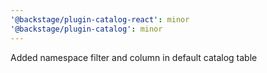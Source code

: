 ```yaml
---
'@backstage/plugin-catalog-react': minor
'@backstage/plugin-catalog': minor
---
```


Added namespace filter and column in default catalog table
